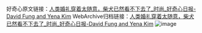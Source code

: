 好奇心原文链接：[人类婚礼穿着太随意，柴犬已然看不下去了_时尚_好奇心日报-David Fung and Yena Kim](https://www.qdaily.com/articles/10453.html)
WebArchive归档链接：[人类婚礼穿着太随意，柴犬已然看不下去了_时尚_好奇心日报-David Fung and Yena Kim](http://web.archive.org/web/20190623160333/https://www.qdaily.com/articles/10453.html)
![image](http://ww3.sinaimg.cn/large/007d5XDpgy1g3w23731taj30u056n1kx)